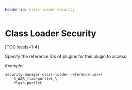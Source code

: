 ```yaml
---
header-id: class-loader-security
---
```


# Class Loader Security

[TOC levels=1-4]

Specify the reference IDs of plugins for this plugin to access.

*Example:*

	security-manager-class-loader-reference-ids=\
		1_WAR_flashportlet,\
		flash-portlet
